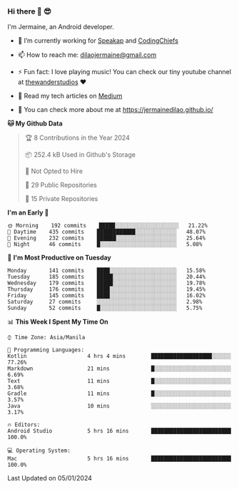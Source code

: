 ### Hi there 👋 😎
I'm Jermaine, an Android developer.

- 🔭 I’m currently working for [Speakap](https://www.speakap.com/) and [CodingChiefs](https://codingchiefs.com/en/)

- 📫 How to reach me: dilaojermaine@gmail.com

- ⚡ Fun fact: I love playing music! You can check our tiny youtube channel at [thewanderstudios](https://www.youtube.com/thewanderstudios) ♥️

- 📖 Read my tech articles on [Medium](https://jermainedilao.medium.com/)

- 👀 You can check more about me at https://jermainedilao.github.io/

<!--
**jermainedilao/jermainedilao** is a ✨ _special_ ✨ repository because its `README.md` (this file) appears on your GitHub profile.

Here are some ideas to get you started:

- 🔭 I’m currently working on ...
- 🌱 I’m currently learning ...
- 👯 I’m looking to collaborate on ...
- 🤔 I’m looking for help with ...
- 💬 Ask me about ...
- 📫 How to reach me: ...
- 😄 Pronouns: ...
- ⚡ Fun fact: ...
-->

<!--START_SECTION:waka-->
**🐱 My Github Data** 

> 🏆 8 Contributions in the Year 2024
 > 
> 📦 252.4 kB Used in Github's Storage 
 > 
> 🚫 Not Opted to Hire
 > 
> 📜 29 Public Repositories 
 > 
> 🔑 15 Private Repositories  
 > 
**I'm an Early 🐤** 

```text
🌞 Morning    192 commits    █████░░░░░░░░░░░░░░░░░░░░   21.22% 
🌆 Daytime    435 commits    ████████████░░░░░░░░░░░░░   48.07% 
🌃 Evening    232 commits    ██████░░░░░░░░░░░░░░░░░░░   25.64% 
🌙 Night      46 commits     █░░░░░░░░░░░░░░░░░░░░░░░░   5.08%

```
📅 **I'm Most Productive on Tuesday** 

```text
Monday       141 commits    ████░░░░░░░░░░░░░░░░░░░░░   15.58% 
Tuesday      185 commits    █████░░░░░░░░░░░░░░░░░░░░   20.44% 
Wednesday    179 commits    █████░░░░░░░░░░░░░░░░░░░░   19.78% 
Thursday     176 commits    ████░░░░░░░░░░░░░░░░░░░░░   19.45% 
Friday       145 commits    ████░░░░░░░░░░░░░░░░░░░░░   16.02% 
Saturday     27 commits     ░░░░░░░░░░░░░░░░░░░░░░░░░   2.98% 
Sunday       52 commits     █░░░░░░░░░░░░░░░░░░░░░░░░   5.75%

```


📊 **This Week I Spent My Time On** 

```text
⌚︎ Time Zone: Asia/Manila

💬 Programming Languages: 
Kotlin                   4 hrs 4 mins        ███████████████████░░░░░░   77.26% 
Markdown                 21 mins             █░░░░░░░░░░░░░░░░░░░░░░░░   6.69% 
Text                     11 mins             █░░░░░░░░░░░░░░░░░░░░░░░░   3.68% 
Gradle                   11 mins             █░░░░░░░░░░░░░░░░░░░░░░░░   3.57% 
Java                     10 mins             ░░░░░░░░░░░░░░░░░░░░░░░░░   3.17%

🔥 Editors: 
Android Studio           5 hrs 16 mins       █████████████████████████   100.0%

💻 Operating System: 
Mac                      5 hrs 16 mins       █████████████████████████   100.0%

```


 Last Updated on 05/01/2024
<!--END_SECTION:waka-->
